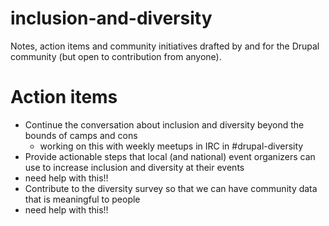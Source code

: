# inclusion-and-diversity
Notes, action items and community initiatives drafted by and for the Drupal community (but open to contribution from anyone).

# Action items
- Continue the conversation about inclusion and diversity beyond the bounds of camps and cons
  - working on this with weekly meetups in IRC in #drupal-diversity
- Provide actionable steps that local (and national) event organizers can use to increase inclusion and diversity at their events
 - need help with this!!
- Contribute to the diversity survey so that we can have community data that is meaningful to people
 - need help with this!!
